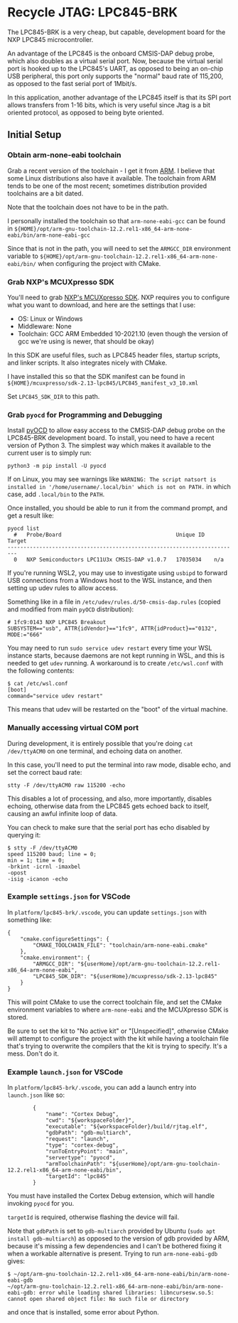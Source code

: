 # Recycle JTAG: LPC845-BRK

The LPC845-BRK is a very cheap, but capable, development board for the NXP LPC845 microcontroller.

An advantage of the LPC845 is the onboard CMSIS-DAP debug probe, which also doubles as a virtual serial port.  Now, because the virtual serial port is hooked up to the LPC845's UART, as opposed to being an on-chip USB peripheral, this port only supports the "normal" baud rate of 115,200, as opposed to the fast serial port of 1Mbit/s.

In this application, another advantage of the LPC845 itself is that its SPI port allows transfers from 1-16 bits, which is very useful since Jtag is a bit oriented protocol, as opposed to being byte oriented.

## Initial Setup

### Obtain arm-none-eabi toolchain

Grab a recent version of the toolchain - I get it from [ARM](https://developer.arm.com/Tools%20and%20Software/GNU%20Toolchain).  I believe that some Linux distributions also have it available.  The toolchain from ARM tends to be one of the most recent; sometimes distribution provided toolchains are a bit dated.

Note that the toolchain does not have to be in the path.

I personally installed the toolchain so that `arm-none-eabi-gcc` can be found in `${HOME}/opt/arm-gnu-toolchain-12.2.rel1-x86_64-arm-none-eabi/bin/arm-none-eabi-gcc`

Since that is not in the path, you will need to set the `ARMGCC_DIR` environment variable to `${HOME}/opt/arm-gnu-toolchain-12.2.rel1-x86_64-arm-none-eabi/bin/` when configuring the project with CMake.

### Grab NXP's MCUXpresso SDK

You'll need to grab [NXP's MCUXpresso SDK](https://mcuxpresso.nxp.com/en/welcome).  NXP requires you to configure what you want to download, and here are the settings that I use:

* OS: Linux or Windows
* Middleware: None
* Toolchain: GCC ARM Embedded 10-2021.10 (even though the version of gcc we're using is newer, that should be okay)

In this SDK are useful files, such as LPC845 header files, startup scripts, and linker scripts.  It also integrates nicely with CMake.

I have installed this so that the SDK manifest can be found in `${HOME}/mcuxpresso/sdk-2.13-lpc845/LPC845_manifest_v3_10.xml`

Set `LPC845_SDK_DIR` to this path.

### Grab `pyocd` for Programming and Debugging

Install [pyOCD](https://pyocd.io/) to allow easy access to the CMSIS-DAP debug probe on the LPC845-BRK development board. To install, you need to have a recent version of Python 3. The simplest way which makes it available to the current user is to simply run:
```
python3 -m pip install -U pyocd
```

If on Linux, you may see warnings like `WARNING: The script natsort is installed in '/home/username/.local/bin' which is not on PATH.` in which case, add `.local/bin` to the `PATH`.

Once installed, you should be able to run it from the command prompt, and get a result like:

```
pyocd list
  #   Probe/Board                                    Unique ID   Target
-------------------------------------------------------------------------
  0   NXP Semiconductors LPC11U3x CMSIS-DAP v1.0.7   17035034    n/a
```

If you're running WSL2, you may use to investigate using `usbipd` to forward USB connections from a Windows host to the WSL instance, and then setting up udev rules to allow access.

Something like in a file in `/etc/udev/rules.d/50-cmsis-dap.rules` (copied and modified from main `pyOCD` distribution):
```
# 1fc9:0143 NXP LPC845 Breakout
SUBSYSTEM=="usb", ATTR{idVendor}=="1fc9", ATTR{idProduct}=="0132", MODE:="666"
```

You may need to run `sudo service udev restart` every time your WSL instance starts, because daemons are not kept running in WSL, and this is needed to get `udev` running.  A workaround is to create `/etc/wsl.conf` with the following contents:

```
$ cat /etc/wsl.conf
[boot]
command="service udev restart"
```

This means that udev will be restarted on the "boot" of the virtual machine.

### Manually accessing virtual COM port

During development, it is entirely possible that you're doing `cat /dev/ttyACM0` on one terminal, and echoing data on another.

In this case, you'll need to put the terminal into raw mode, disable echo, and set the correct baud rate:

```
stty -F /dev/ttyACM0 raw 115200 -echo
```

This disables a lot of processing, and also, more importantly, disables echoing, otherwise data from the LPC845 gets echoed back to itself, causing an awful infinite loop of data.

You can check to make sure that the serial port has echo disabled by querying it:

```
$ stty -F /dev/ttyACM0
speed 115200 baud; line = 0;
min = 1; time = 0;
-brkint -icrnl -imaxbel
-opost
-isig -icanon -echo
```

### Example `settings.json` for VSCode

In `platform/lpc845-brk/.vscode`, you can update `settings.json` with something like:

```
{
    "cmake.configureSettings": {
        "CMAKE_TOOLCHAIN_FILE": "toolchain/arm-none-eabi.cmake"
    },
    "cmake.environment": {
        "ARMGCC_DIR": "${userHome}/opt/arm-gnu-toolchain-12.2.rel1-x86_64-arm-none-eabi",
        "LPC845_SDK_DIR": "${userHome}/mcuxpresso/sdk-2.13-lpc845"
    }
}
```

This will point CMake to use the correct toolchain file, and set the CMake environment variables to where `arm-none-eabi` and the MCUXpresso SDK is stored.

Be sure to set the kit to "No active kit" or "\[Unspecified\]", otherwise CMake will attempt to configure the project with the kit while having a toolchain file that's trying to overwrite the compilers that the kit is trying to specify.  It's a mess.  Don't do it.

### Example `launch.json` for VSCode

In `platform/lpc845-brk/.vscode`, you can add a launch entry into `launch.json` like so:

```
        {
            "name": "Cortex Debug",
            "cwd": "${workspaceFolder}",
            "executable": "${workspaceFolder}/build/rjtag.elf",
            "gdbPath": "gdb-multiarch",
            "request": "launch",
            "type": "cortex-debug",
            "runToEntryPoint": "main",
            "servertype": "pyocd",
            "armToolchainPath": "${userHome}/opt/arm-gnu-toolchain-12.2.rel1-x86_64-arm-none-eabi/bin",
            "targetId": "lpc845"
        }
```

You must have installed the Cortex Debug extension, which will handle invoking `pyocd` for you.

`targetId` is required, otherwise flashing the device will fail.

Note that `gdbPath` is set to `gdb-multiarch` provided by Ubuntu (`sudo apt install gdb-multiarch`) as opposed to the version of gdb provided by ARM, because it's missing a few dependencies and I can't be bothered fixing it when a workable alternative is present.  Trying to run `arm-none-eabi-gdb` gives:

```
$ ~/opt/arm-gnu-toolchain-12.2.rel1-x86_64-arm-none-eabi/bin/arm-none-eabi-gdb
~/opt/arm-gnu-toolchain-12.2.rel1-x86_64-arm-none-eabi/bin/arm-none-eabi-gdb: error while loading shared libraries: libncursesw.so.5: cannot open shared object file: No such file or directory
```

and once that is installed, some error about Python.